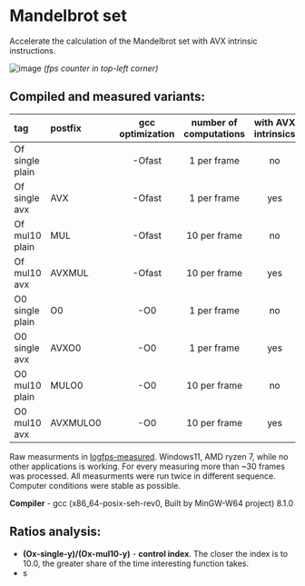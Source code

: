 # Mandelbrot set
Accelerate the calculation of the Mandelbrot set with AVX intrinsic instructions.

![image](https://user-images.githubusercontent.com/33744661/232028526-9282078a-1f37-46e9-a1d3-99b12d58352c.png)
*(fps counter in top-left corner)*

## Compiled and measured variants:

| tag            | postfix | | gcc optimization | number of computations | with AVX intrinsics | | average fps |
|:---------------|:--------|-|:----------------:|:----------------------:|:-------------------:|-|:------------|
|Of single plain |         | | -Ofast           | 1 per frame            | no                  | | 2.86        |
|Of single avx   |AVX      | | -Ofast           | 1 per frame            | yes                 | | 15.86       |
|Of mul10  plain |MUL      | | -Ofast           | 10 per frame           | no                  | | 0.29        |
|Of mul10  avx   |AVXMUL   | | -Ofast           | 10 per frame           | yes                 | | 1.80        |
|O0 single plain |O0       | | -O0              | 1 per frame            | no                  | | 0.76        |
|O0 single avx   |AVXO0    | | -O0              | 1 per frame            | yes                 | | 1.75        |
|O0 mul10  plain |MULO0    | | -O0              | 10 per frame           | no                  | | 0.073       |
|O0 mul10  avx   |AVXMULO0 | | -O0              | 10 per frame           | yes                 | | 0.18        |

Raw measurments in [logfps-measured](https://github.com/MaximilianYan/SystemProgramming/blob/main/Winter23/004.Mandelbrot/logfps-measured.txt).
Windows11, AMD ryzen 7, while no other applications is working.
For every measuring more than ~30 frames was processed.
All measurments were run twice in different sequence.
Computer conditions were stable as possible.

**Compiler** - gcc (x86_64-posix-seh-rev0, Built by MinGW-W64 project) 8.1.0

## Ratios analysis:

- **(Ox-single-y)/(Ox-mul10-y)** - **control index**. The closer the index is to 10.0, the greater share of the time interesting function takes.
- s

